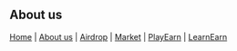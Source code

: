 ## About us

[Home](index.md) | [About us](about.md) | [Airdrop]() | [Market]() | [PlayEarn]() | [LearnEarn]()     
